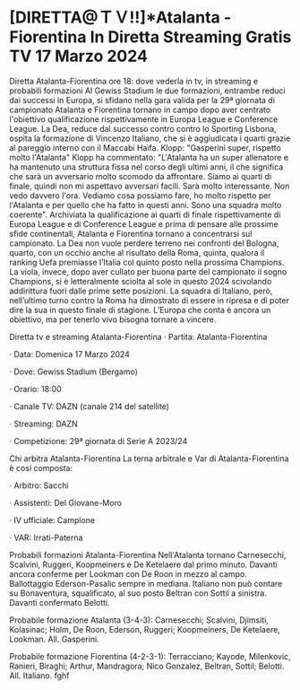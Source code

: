 <h1>[DIRETTA@ＴＶ!!]*Atalanta - Fiorentina In Diretta Streaming Gratis TV 17 Marzo 2024</h1>
Diretta Atalanta-Fiorentina ore 18: dove vederla in tv, in streaming e probabili formazioni
Al Gewiss Stadium le due formazioni, entrambe reduci dai successi in Europa, si sfidano nella gara valida per la 29ª giornata di campionato Atalanta e Fiorentina tornano in campo dopo aver centrato l'obiettivo qualificazione rispettivamente in Europa League e Conference League. La Dea, reduce dal successo contro contro lo Sporting Lisbona, ospita la formazione di Vincenzo Italiano, che si è aggiudicata i quarti grazie al pareggio interno con il Maccabi Haifa. Klopp: "Gasperini super, rispetto molto l'Atalanta"
Klopp ha commentato: "L'Atalanta ha un super allenatore e ha mantenuto una struttura fissa nel corso degli ultimi anni, il che significa che sarà un avversario molto scomodo da affrontare. Siamo ai quarti di finale, quindi non mi aspettavo avversari facili. Sarà molto interessante. Non vedo davvero l'ora. Vediamo cosa possiamo fare, ho molto rispetto per l'Atalanta e per quello che ha fatto in questi anni. Sono una squadra molto coerente".
Archiviata la qualificazione ai quarti di finale rispettivamente di Europa League e di Conference League e prima di pensare alle prossime sfide continentali, Atalanta e Fiorentina tornano a concentrarsi sul campionato. La Dea non vuole perdere terreno nei confronti del Bologna, quarto, con un occhio anche al risultato della Roma, quinta, qualora il ranking Uefa premiasse l’Italia col quinto posto nella prossima Champions. La viola, invece, dopo aver cullato per buona parte del campionato il sogno Champions, si è letteralmente sciolta al sole in questo 2024 scivolando addirittura fuori dalle prime sette posizioni. La squadra di Italiano, però, nell’ultimo turno contro la Roma ha dimostrato di essere in ripresa e di poter dire la sua in questo finale di stagione. L’Europa che conta è ancora un obiettivo, ma per tenerlo vivo bisogna tornare a vincere.

Diretta tv e streaming Atalanta-Fiorentina
· Partita: Atalanta-Fiorentina

· Data: Domenica 17 Marzo 2024


· Dove: Gewiss Stadium (Bergamo)

· Orario: 18:00

· Canale TV: DAZN (canale 214 del satellite)

· Streaming: DAZN

· Competizione: 29ª giornata di Serie A 2023/24

Chi arbitra Atalanta-Fiorentina
La terna arbitrale e Var di Atalanta-Fiorentina è cosi composta:

· Arbitro: Sacchi

· Assistenti: Del Giovane-Moro

· IV ufficiale: Camplone

· VAR: Irrati-Paterna

Probabili formazioni Atalanta-Fiorentina
Nell'Atalanta tornano Carnesecchi, Scalvini, Ruggeri, Koopmeiners e De Ketelaere dal primo minuto. Davanti ancora conferme per Lookman con De Roon in mezzo al campo. Ballottaggio Ederson-Pasalic sempre in mediana. Italiano non può contare su Bonaventura, squalificato, al suo posto Beltran con Sottil a sinistra. Davanti confermato Belotti.

Probabile formazione Atalanta (3-4-3): Carnesecchi; Scalvini, Djimsiti, Kolasinac; Holm, De Roon, Ederson, Ruggeri; Koopmeiners, De Ketelaere, Lookman. All. Gasperini.

Probabile formazione Fiorentina (4-2-3-1): Terracciano; Kayode, Milenkovic, Ranieri, Biraghi; Arthur, Mandragora; Nico Gonzalez, Beltran, Sottil; Belotti. All. Italiano. fghf
